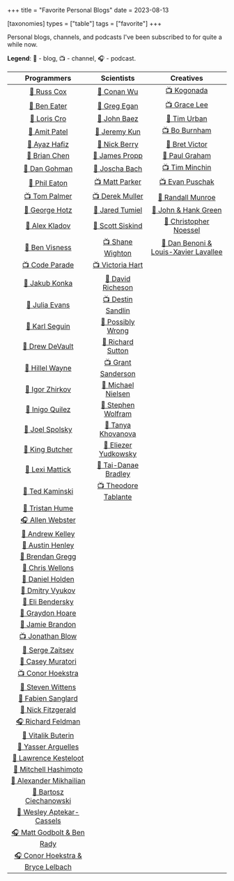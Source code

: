 +++
title = "Favorite Personal Blogs"
date = 2023-08-13

[taxonomies]
types = ["table"]
tags = ["favorite"]
+++

Personal blogs, channels, and podcasts I've been subscribed to for quite a while now.

<!-- more -->

**Legend**: 💭 - blog, 📺 - channel, 🎧 - podcast.

|                              Programmers                              |                               Scientists                               |                           Creatives                            |
|:---------------------------------------------------------------------:|:----------------------------------------------------------------------:|:--------------------------------------------------------------:|
|               [💭 Russ Cox](https://research.swtch.com)               |                  [💭 Conan Wu](https://conanwu.com/)                   |          [📺 Kogonada](https://kogonada.com/archive)           |
|           [💭 Ben Eater](https://www.youtube.com/@BenEater)           |   [💭 Greg Egan](https://www.gregegan.net/BIBLIOGRAPHY/Online.html)    | [📺 Grace Lee](https://www.youtube.com/@WhatsSoGreatAboutThat) |
|               [💭 Loris Cro](https://kristoff.it/blog/)               |       [💭 John Baez](https://math.ucr.edu/home/baez/README.html)       |        [💭 Tim Urban](https://waitbutwhy.com/archive/)         |
|             [💭 Amit Patel](https://amitp.blogspot.com/)              |                 [💭 Jeremy Kun](https://jeremykun.com)                 |      [📺 Bo Burnham](https://www.youtube.com/@boburnham)       |
|                [💭 Ayaz Hafiz](https://ayazhafiz.com)                 |          [💭 Nick Berry](https://datagenetics.com/blog.html)           |            [💭 Bret Victor](http://worrydream.com)             |
|              [💭 Brian Chen](https://blog.vero.site/all)              |          [💭 James Propp](https://mathenchant.wordpress.com/)          |     [💭 Paul Graham](http://paulgraham.com/articles.html)      |
|           [💭 Dan Gohman](https://blog.sunfishcode.online/)           |                    [💭 Joscha Bach](http://bach.ai)                    |     [📺 Tim Minchin](https://www.youtube.com/@TimMinchin)      |
|             [💭 Phil Eaton](https://notes.eatonphil.com)              |        [📺 Matt Parker](https://www.youtube.com/@standupmaths)         |    [📺 Evan Puschak](https://www.youtube.com/@Nerdwriter1)     |
|         [📺 Tom Palmer](https://www.youtube.com/@contextfree)         |         [📺 Derek Muller](https://www.youtube.com/@veritasium)         |         [💭 Randall Munroe](https://xkcd.com/archive/)         |
|       [💭 George Hotz](https://www.youtube.com/@geohotarchive)        |         [💭 Jared Tumiel](https://jaredtumiel.github.io/blog/)         |       [💭 John & Hank Green](https://nerdfighteria.com)        |
|              [💭 Alex Kladov](https://matklad.github.io)              |        [💭 Scott Siskind](https://astralcodexten.substack.com)         |     [💭 Christopher Noessel](https://scifiinterfaces.com)      |
|                [💭 Ben Visness](https://bvisness.me/)                 |       [📺 Shane Wighton](https://www.youtube.com/@StuffMadeHere)       | [💭 Dan Benoni & Louis-Xavier Lavallee](https://growth.design) |
|         [📺 Code Parade](https://www.youtube.com/@CodeParade)         |           [📺 Victoria Hart](https://www.youtube.com/Vihart)           |                                                                |
|              [💭 Jakub Konka](http://www.jakubkonka.com)              |  [💭 David Richeson](https://divisbyzero.com/blog-division-by-zero/)   |                                                                |
|                   [💭 Julia Evans](https://jvns.ca)                   |     [📺 Destin Sandlin](https://www.youtube.com/@smartereveryday)      |                                                                |
|             [💭 Karl Seguin](https://www.openmymind.net/)             |        [💭 Possibly Wrong](https://possiblywrong.wordpress.com)        |                                                                |
|              [💭 Drew DeVault](https://drewdevault.com)               |          [💭 Richard Sutton](http://www.incompleteideas.net)           |                                                                |
|   [💭 Hillel Wayne](https://buttondown.email/hillelwayne/archive/)    |       [📺 Grant Sanderson](https://www.youtube.com/@3blue1brown)       |                                                                |
|           [💭 Igor Zhirkov](https://rubber-duck-typing.com)           |           [💭 Michael Nielsen](https://michaelnielsen.org/)            |                                                                |
|              [💭 Inigo Quilez](https://iquilezles.org/)               | [💭 Stephen Wolfram](https://writings.stephenwolfram.com/all-by-date/) |                                                                |
|          [💭 Joel Spolsky](https://www.joelonsoftware.com/)           |         [💭 Tanya Khovanova](https://www.tanyakhovanova.com/)          |                                                                |
|                 [💭 King Butcher](https://kprotty.me)                 |       [💭 Eliezer Yudkowsky](https://www.yudkowsky.net/sitemap/)       |                                                                |
|            [💭 Lexi Mattick](https://kognise.dev/writing)             |      [💭 Tai-Danae Bradley](https://www.math3ma.com/categories/)       |                                                                |
|         [💭 Ted Kaminski](https://www.tedinski.com/archive/)          |    [📺 Theodore Tablante](https://www.youtube.com/@BranchEducation)    |                                                                |
|           [💭 Tristan Hume](https://thume.ca/archive.html)            |                                                                        |                                                                |
|         [🎧 Allen Webster](https://conversations.mr4th.com/)          |                                                                        |                                                                |
|             [💭 Andrew Kelley](https://andrewkelley.me/)              |                                                                        |                                                                |
|        [💭 Austin Henley](https://austinhenley.com/blog.html)         |                                                                        |                                                                |
|        [💭 Brendan Gregg](https://www.brendangregg.com/blog/)         |                                                                        |                                                                |
|          [💭 Chris Wellons](https://nullprogram.com/index/)           |                                                                        |                                                                |
|      [💭 Daniel Holden](https://www.theorangeduck.com/page/all)       |                                                                        |                                                                |
|          [💭 Dmitry Vyukov](https://www.1024cores.net/home/)          |                                                                        |                                                                |
|    [💭 Eli Bendersky](https://eli.thegreenplace.net/archives/all/)    |                                                                        |                                                                |
|          [💭 Graydon Hoare](https://graydon2.dreamwidth.org)          |                                                                        |                                                                |
|        [💭 Jamie Brandon](https://www.scattered-thoughts.net)         |                                                                        |                                                                |
|         [📺 Jonathan Blow](https://www.youtube.com/@jblow888)         |                                                                        |                                                                |
|             [💭 Serge Zaitsev](https://zserge.com/posts/)             |                                                                        |                                                                |
|         [💭 Casey Muratori](https://www.computerenhance.com/)         |                                                                        |                                                                |
|       [📺 Conor Hoekstra](https://www.youtube.com/@code_report)       |                                                                        |                                                                |
|                 [💭 Steven Wittens](https://acko.net)                 |                                                                        |                                                                |
|           [💭 Fabien Sanglard](https://fabiensanglard.net)            |                                                                        |                                                                |
|           [💭 Nick Fitzgerald](https://fitzgeraldnick.com/)           |                                                                        |                                                                |
|           [🎧 Richard Feldman](https://pod.link/1602572955)           |                                                                        |                                                                |
|               [💭 Vitalik Buterin](https://vitalik.ca)                |                                                                        |                                                                |
|             [💭 Yasser Arguelles](https://yasserarg.com/)             |                                                                        |                                                                |
|      [💭 Lawrence Kesteloot](https://www.teamten.com/lawrence/)       |                                                                        |                                                                |
|        [💭 Mitchell Hashimoto](https://mitchellh.com/writing)         |                                                                        |                                                                |
|        [💭 Alexander Mikhailian](http://mikhailian.mova.org/)         |                                                                        |                                                                |
|      [💭 Bartosz Ciechanowski](https://ciechanow.ski/archives/)       |                                                                        |                                                                |
|        [💭 Wesley Aptekar-Cassels](https://blog.wesleyac.com)         |                                                                        |                                                                |
| [🎧 Matt Godbolt & Ben Rady](https://www.twoscomplement.org/#podcast) |                                                                        |                                                                |
|   [🎧 Conor Hoekstra & Bryce Lelbach](https://adspthepodcast.com/)    |                                                                        |                                                                |

